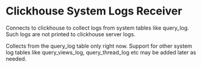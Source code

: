 # Clickhouse System Logs Receiver

Connects to clickhouse to collect logs from system tables like query_log.
Such logs are not printed to clickhouse server logs.

Collects from the query_log table only right now. Support for other system log tables like query_views_log, query_thread_log etc may be added later as needed.
